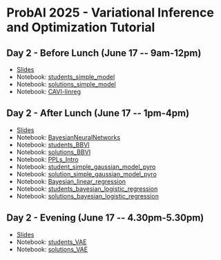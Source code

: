 # ProbAI 2025 - Variational Inference and Optimization Tutorial 


## Day 2 - Before Lunch (June 17 -- 9am-12pm)
* [Slides](https://github.com/PGM-Lab/2025-ProbAI/raw/main/Day2-BeforeLunch/probAI-day2_before_lunch.pdf)
* Notebook: [students_simple_model](https://colab.research.google.com/github/PGM-Lab/2025-ProbAI/blob/main/Day2-BeforeLunch/notebooks/students_simple_model.ipynb)
* Notebook: [solutions_simple_model](https://colab.research.google.com/github/PGM-Lab/2025-ProbAI/blob/main/Day2-BeforeLunch/notebooks/solution_simple_model.ipynb)
* Notebook: [CAVI-linreg](https://colab.research.google.com/github/PGM-Lab/2025-ProbAI/blob/main/Day2-BeforeLunch/notebooks/CAVI-linreg.ipynb)


## Day 2 - After Lunch (June 17 -- 1pm-4pm)
* [Slides](https://github.com/PGM-Lab/2025-ProbAI/raw/main/Day2-AfterLunch/probAI-day2_after_lunch.pdf)
* Notebook: [BayesianNeuralNetworks](https://colab.research.google.com/github/PGM-Lab/2025-ProbAI/blob/main/Day2-AfterLunch/notebooks/BayesianNeuralNetworks.ipynb)
* Notebook: [students_BBVI](https://colab.research.google.com/github/PGM-Lab/2025-ProbAI/blob/main/Day2-AfterLunch/notebooks/students_BBVI.ipynb)
* Notebook: [solutions_BBVI](https://colab.research.google.com/github/PGM-Lab/2025-ProbAI/blob/main/Day2-AfterLunch/notebooks/solutions_BBVI.ipynb)
* Notebook: [PPLs_Intro](https://colab.research.google.com/github/PGM-Lab/2025-ProbAI/blob/main/Day2-AfterLunch/notebooks/PPLs_Intro.ipynb)
* Notebook: [student_simple_gaussian_model_pyro](https://colab.research.google.com/github/PGM-Lab/2025-ProbAI/blob/main/Day2-AfterLunch/notebooks/student_simple_gaussian_model_pyro.ipynb)
* Notebook: [solution_simple_gaussian_model_pyro](https://colab.research.google.com/github/PGM-Lab/2025-ProbAI/blob/main/Day2-AfterLunch/notebooks/solution_simple_gaussian_model_pyro.ipynb)
* Notebook: [Bayesian_linear_regression](https://colab.research.google.com/github/PGM-Lab/2025-ProbAI/blob/main/Day2-AfterLunch/notebooks/bayesian_linear_regression.ipynb)
* Notebook: [students_bayesian_logistic_regression](https://colab.research.google.com/github/PGM-Lab/2025-ProbAI/blob/main/Day2-AfterLunch/notebooks/students_bayesian_logistic_regression.ipynb)
* Notebook: [solutions_bayesian_logistic_regression](https://colab.research.google.com/github/PGM-Lab/2025-ProbAI/blob/main/Day2-AfterLunch/notebooks/solutions_bayesian_logistic_regression.ipynb)


## Day 2 - Evening (June 17 -- 4.30pm-5.30pm)
* [Slides](https://github.com/PGM-Lab/2025-ProbAI/raw/main/Day2-Evening/probAI-day2_evening.pdf)
* Notebook: [students_VAE](https://colab.research.google.com/github/PGM-Lab/2025-ProbAI/blob/main/Day2-Evening/notebooks/students_VAE.ipynb)
* Notebook: [solutions_VAE](https://colab.research.google.com/github/PGM-Lab/2025-ProbAI/blob/main/Day2-Evening/notebooks/solutions_VAE.ipynb)

